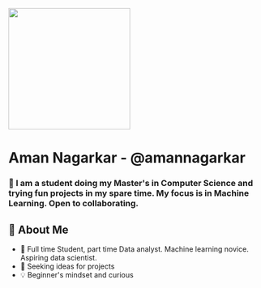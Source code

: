 
<p>
<img src="https://giphy.com/embed/abUv2kx8CQXNS" width="240px" align="center">
</p>

# Aman Nagarkar - @amannagarkar

 ### 👋 I am a student doing my Master's in Computer Science and trying fun projects in my spare time. My focus is in Machine Learning. Open to collaborating. 


## 🚀 About Me
- 📖 Full time Student, part time Data analyst. Machine learning novice. Aspiring data scientist.
- 👀 Seeking ideas for projects
- 💡 Beginner's mindset and curious